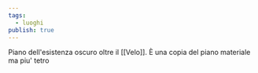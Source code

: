 ```yaml
---
tags:
  - luoghi
publish: true
---
```

Piano dell'esistenza oscuro oltre il [[Velo]]. È una copia del piano materiale ma piu' tetro